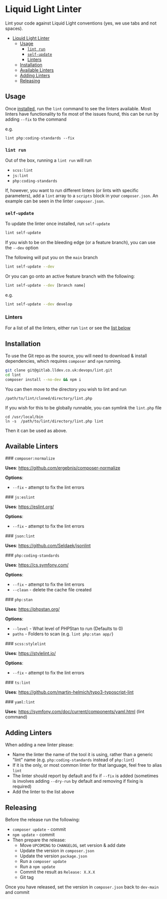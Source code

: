 # Liquid Light Linter

Lint your code against Liquid Light conventions (yes, we use tabs and not spaces).

- [Liquid Light Linter](#liquid-light-linter)
    - [Usage](#usage)
        - [`lint run`](#lint-run)
        - [`self-update`](#self-update)
        - [Linters](#linters)
    - [Installation](#installation)
    - [Available Linters](#available-linters)
    - [Adding Linters](#adding-linters)
    - [Releasing](#releasing)

## Usage

Once [installed](#installation), run the `lint` command to see the linters available. Most linters have functionality to fix most of the issues found, this can be run by adding `--fix` to the command

e.g.

```
lint php:coding-standards --fix
```

### `lint run`

Out of the box, running a `lint run` will run

- `scss:lint`
- `js:lint`
- `php:coding-standards`

If, however, you want to run different linters (or lints with specific parameters), add a `lint` array to a `scripts` block in your `composer.json`. An example can be seen in the linter `composer.json`.

### `self-update`

To update the linter once installed, run `self-update`

```bash
lint self-update
```

If you wish to be on the bleeding edge (or a feature branch), you can use the `--dev` option

The following will put you on the `main` branch

```bash
lint self-update --dev
```

Or you can go onto an active feature branch with the following:

```bash
lint self-update --dev [branch name]
```

e.g.

```bash
lint self-update --dev develop
```

### Linters

For a list of all the linters, either run `lint` or see the [list below](#available-linters)

## Installation

To use the Git repo as the source, you will need to download & install dependencies, which requires `composer` and `npm` running.

```bash
git clone git@gitlab.lldev.co.uk:devops/lint.git
cd lint
composer install --no-dev && npm i
```

You can then move to the directory you wish to lint and run

```
/path/to/lint/cloned/directory/lint.php
```

If you wish for this to be globally runnable, you can symlink the `lint.php` file

```
cd /usr/local/bin
ln -s  /path/to/lint/directory/lint.php lint
```

Then it can be used as above.



## Available Linters

### `composer:normalize`

**Uses**: https://github.com/ergebnis/composer-normalize

**Options**:

- `--fix` - attempt to fix the lint errors

### `js:eslint`

**Uses**: https://eslint.org/

**Options**:

- `--fix` - attempt to fix the lint errors

### `json:lint`

**Uses**: https://github.com/Seldaek/jsonlint


### `php:coding-standards`

**Uses**: https://cs.symfony.com/

**Options**:

- `--fix` - attempt to fix the lint errors
- `--clean` - delete the cache file created

### `php:stan`

**Uses**: https://phpstan.org/

**Options**:

- `--level` - What level of PHPStan to run (Defaults to 0)
- `paths` - Folders to scan (e.g. `lint php:stan app/`)

### `scss:stylelint`

**Uses**: https://stylelint.io/

**Options**:

- `--fix` - attempt to fix the lint errors

### `ts:lint`

**Uses**: https://github.com/martin-helmich/typo3-typoscript-lint


### `yaml:lint`

**Uses**: https://symfony.com/doc/current/components/yaml.html (lint command)


## Adding Linters

When adding a new linter please:

- Name the linter the name of the tool it is using, rather than a generic "lint" name (e.g. `php:coding-standards` instead of `php:lint`)
- If it is the only, or most common linter for that language, feel free to alias `lint`
- The linter should report by default and fix if `--fix` is added (sometimes is involves adding `--dry-run` by default and removing if fixing is required)
- Add the linter to the list above

## Releasing

Before the release run the following:

- `composer update` - commit
- `npm update` - commit
- Then prepare the release:
    - Move `UPCOMING` to `CHANGELOG`, set version & add date
    - Update the version in `composer.json`
    - Update the version `package.json`
    - Run a `composer update`
    - Run a `npm update`
    - Commit the result as `Release: X.X.X`
    - Git tag

Once you have released, set the version in `composer.json` back to `dev-main` and commit
